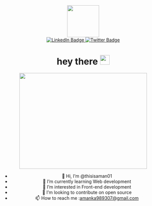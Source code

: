 

<div id="header" align="center">
  <img src="https://media.giphy.com/media/i1JHRZSXO9LZZDHqii/giphy.gif" width="100"/>
</div>



<div id="badges" align="center">
  <a href="https://www.linkedin.com/in/aman-k-a-303561183/">
    <img src="https://img.shields.io/badge/LinkedIn-blue?style=for-the-badge&logo=linkedin&logoColor=white" alt="LinkedIn Badge"/>
  </a>
  
  </a>
  <a href="https://twitter.com/AmanKA13">
    <img src="https://img.shields.io/badge/Twitter-blue?style=for-the-badge&logo=twitter&logoColor=white" alt="Twitter Badge"/>
  </a>
</div>

<h1 align="center">
  hey there
  <img src="https://media.giphy.com/media/hvRJCLFzcasrR4ia7z/giphy.gif" width="30px"/>
</h1>


<div align="center">
  <img src="https://user-images.githubusercontent.com/71985799/158726018-0b1feb2e-ef28-4584-b358-a4df49237a37.png" width="400" height="300"/>
</div>



<div align="center">
  
  - 👋 Hi, I’m @thisisaman01
  - 🌱 I’m currently learning Web development
  - 👀 I’m interested in Front-end development  
  - 💞️ I’m looking to contribute on open source
  - 📫 How to reach me :amanka989307@gmail.com


